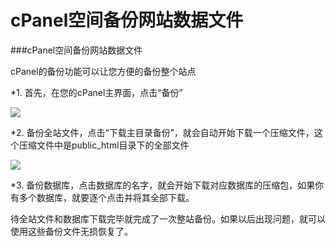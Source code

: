 <!-- --- tag: cpanel 备份 -->
<!-- --- title:  cPanel空间备份网站数据文件 -->
# cPanel空间备份网站数据文件

###cPanel空间备份网站数据文件

cPanel的备份功能可以让您方便的备份整个站点

*1. 首先，在您的cPanel主界面，点击“备份”

![](http://ww2.sinaimg.cn/large/a74e55b4jw1e14p411rsxj.jpg)

*2. 备份全站文件，点击“下载主目录备份”，就会自动开始下载一个压缩文件，这个压缩文件中是public_html目录下的全部文件

![](http://ww4.sinaimg.cn/large/a74ecc4cjw1e14thxtam0j.jpg)

*3. 备份数据库，点击数据库的名字，就会开始下载对应数据库的压缩包，如果你有多个数据库，就要逐个点击并将其全部下载。

待全站文件和数据库下载完毕就完成了一次整站备份。如果以后出现问题，就可以使用这些备份文件无损恢复了。





